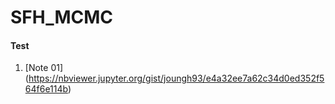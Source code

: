 # SFH_MCMC

#### Test
1. [Note 01] (https://nbviewer.jupyter.org/gist/joungh93/e4a32ee7a62c34d0ed352f564f6e114b)
